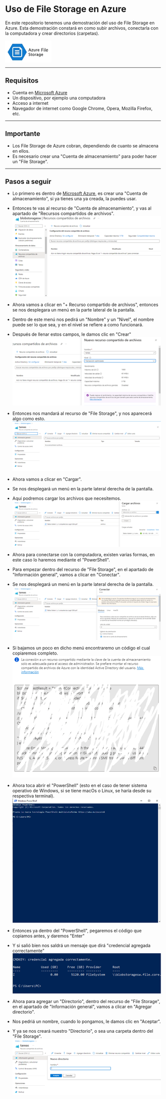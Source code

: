 # Uso de File Storage en Azure
En este repositorio tenemos una demostración del uso de File Storage en Azure.
Esta demostración constará en como subir archivos, conectarla con la computadora y crear directorios (carpetas).

![Microsoft-Azure-File-Storage](https://github.com/DagonNR/File-Storage/blob/main/images/Microsoft-Azure-File-Storage.jpg)

---

## Requisitos
- Cuenta en [Microsoft Azure](https://portal.azure.com)
- Un dispositivo, por ejemplo una computadora
- Acceso a internet
- Navegador de internet como Google Chrome, Opera, Mozilla Firefox, etc.

---

## Importante
- Los File Storage de Azure cobran, dependiendo de cuanto se almacena en ellos.
- Es necesario crear una "Cuenta de almacenamiento" para poder hacer un "File Storage".

---

## Pasos a seguir
- Lo primero es dentro de [Microsoft Azure](https://portal.azure.com), es crear una "Cuenta de almacenamiento", si ya tienes una ya creada, la puedes usar.
- Entonces te vas al recurso de "Cuenta de almacenamiento", y vas al apartado de "Recursos compartidos de archivos".
![P1](https://github.com/DagonNR/File-Storage/blob/main/images/P1.PNG)

- Ahora vamos a clicar en "+ Recurso compartido de archivos", entonces se nos desplegara un menú en la parte lateral de la pantalla.
- Dentro de este menú nos pedirá un "Nombre" y un "Nivel", el nombre puede ser lo que sea, y en el nivel se refiere a como funcionará.
- Después de llenar estos campos, le damos clic en "Crear"
![P2](https://github.com/DagonNR/File-Storage/blob/main/images/P2.PNG)

- Entonces nos mandará al recurso de "File Storage", y nos aparecerá algo como esto.
![P3](https://github.com/DagonNR/File-Storage/blob/main/images/P3.PNG)

- Ahora vamos a clicar en "Cargar".
- Se nos desplegará un menú en la parte lateral derecha de la pantalla.
- Aquí podremos cargar los archivos que necesitemos.
![P4](https://github.com/DagonNR/File-Storage/blob/main/images/P4.PNG)

- Ahora para conectarse con la computadora, existen varias formas, en este caso lo haremos mediante el "PowerShell".
- Para empezar dentro del recurso de "File Storage", en el apartado de "Información general", vamos a clicar en "Conectar".
- Se nos desplegará un menú en la parte lateral derecha de la pantalla.
![P5](https://github.com/DagonNR/File-Storage/blob/main/images/P5.PNG)

- Si bajamos un poco en dicho menú encontraremo un código el cual copiaremos completo.
![P6](https://github.com/DagonNR/File-Storage/blob/main/images/P6.PNG)

- Ahora toca abrir el "PowerShell" (esto en el caso de tener sistema operativo de Windows, si se tiene macOs o Linux, se haría desde su respectiva terminal).
![P7](https://github.com/DagonNR/File-Storage/blob/main/images/P7.PNG)

- Entonces ya dentro del "PowerShell", pegaremos el código que copiamos antes, y daremos "Enter"
- Y si salió bien nos saldrá un mensaje que dirá "credencial agregada correctamente"
![P8](https://github.com/DagonNR/File-Storage/blob/main/images/P8.PNG)

- Ahora para agregar un "Directorio", dentro del recurso de "File Storage", en el apartado de "Información general", vamos a clicar en "Agregar directorio".
- Nos pedriá un nombre, cuando lo pongamos, le damos clic en "Aceptar".
- Y ya se nos creará nuestro "Directorio", o sea una carpeta dentro del "File Storage".
![P9](https://github.com/DagonNR/File-Storage/blob/main/images/P9.PNG)
